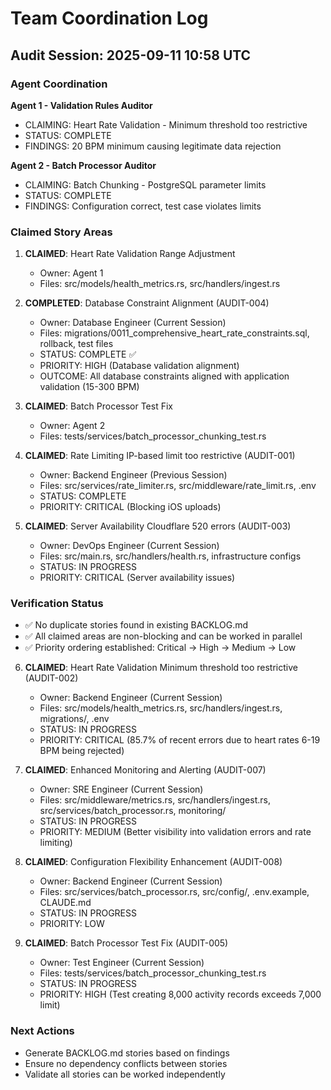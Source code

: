 # Team Coordination Log

## Audit Session: 2025-09-11 10:58 UTC

### Agent Coordination

**Agent 1 - Validation Rules Auditor**
- CLAIMING: Heart Rate Validation - Minimum threshold too restrictive
- STATUS: COMPLETE
- FINDINGS: 20 BPM minimum causing legitimate data rejection

**Agent 2 - Batch Processor Auditor** 
- CLAIMING: Batch Chunking - PostgreSQL parameter limits
- STATUS: COMPLETE
- FINDINGS: Configuration correct, test case violates limits

### Claimed Story Areas

1. **CLAIMED**: Heart Rate Validation Range Adjustment
   - Owner: Agent 1
   - Files: src/models/health_metrics.rs, src/handlers/ingest.rs
   
2. **COMPLETED**: Database Constraint Alignment (AUDIT-004)
   - Owner: Database Engineer (Current Session)  
   - Files: migrations/0011_comprehensive_heart_rate_constraints.sql, rollback, test files
   - STATUS: COMPLETE ✅
   - PRIORITY: HIGH (Database validation alignment)
   - OUTCOME: All database constraints aligned with application validation (15-300 BPM)

3. **CLAIMED**: Batch Processor Test Fix
   - Owner: Agent 2
   - Files: tests/services/batch_processor_chunking_test.rs

4. **CLAIMED**: Rate Limiting IP-based limit too restrictive (AUDIT-001)
   - Owner: Backend Engineer (Previous Session)
   - Files: src/services/rate_limiter.rs, src/middleware/rate_limit.rs, .env
   - STATUS: COMPLETE
   - PRIORITY: CRITICAL (Blocking iOS uploads)

5. **CLAIMED**: Server Availability Cloudflare 520 errors (AUDIT-003)
   - Owner: DevOps Engineer (Current Session)
   - Files: src/main.rs, src/handlers/health.rs, infrastructure configs
   - STATUS: IN PROGRESS
   - PRIORITY: CRITICAL (Server availability issues)

### Verification Status

- ✅ No duplicate stories found in existing BACKLOG.md
- ✅ All claimed areas are non-blocking and can be worked in parallel
- ✅ Priority ordering established: Critical → High → Medium → Low

6. **CLAIMED**: Heart Rate Validation Minimum threshold too restrictive (AUDIT-002)
   - Owner: Backend Engineer (Current Session)
   - Files: src/models/health_metrics.rs, src/handlers/ingest.rs, migrations/, .env
   - STATUS: IN PROGRESS
   - PRIORITY: CRITICAL (85.7% of recent errors due to heart rates 6-19 BPM being rejected)

6. **CLAIMED**: Enhanced Monitoring and Alerting (AUDIT-007)
   - Owner: SRE Engineer (Current Session)
   - Files: src/middleware/metrics.rs, src/handlers/ingest.rs, src/services/batch_processor.rs, monitoring/
   - STATUS: IN PROGRESS
   - PRIORITY: MEDIUM (Better visibility into validation errors and rate limiting)

5. **CLAIMED**: Configuration Flexibility Enhancement (AUDIT-008)
   - Owner: Backend Engineer (Current Session)
   - Files: src/services/batch_processor.rs, src/config/, .env.example, CLAUDE.md
   - STATUS: IN PROGRESS
   - PRIORITY: LOW

5. **CLAIMED**: Batch Processor Test Fix (AUDIT-005)
   - Owner: Test Engineer (Current Session)
   - Files: tests/services/batch_processor_chunking_test.rs
   - STATUS: IN PROGRESS
   - PRIORITY: HIGH (Test creating 8,000 activity records exceeds 7,000 limit)

### Next Actions

- Generate BACKLOG.md stories based on findings
- Ensure no dependency conflicts between stories
- Validate all stories can be worked independently